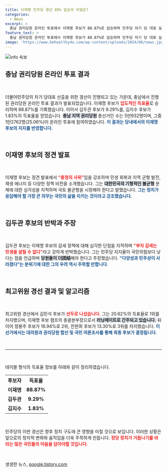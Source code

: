```yaml
---
title: 이재명 민주당 경선 89% 압승의 비밀은?
categories:
  - News
excerpt: >
  충남 권리당원 온라인 투표에서 이재명 후보가 88.87%로 압승하며 민주당 차기 당 대표 실세로 떠올랐다. 최고위원 경선에서도 김민석 후보가 선두를 기록, 전당대회가 주목받고 있다. 이재명은 민생 회복과 지역 균형 발전을 강조하며 다가오는 전당대회를 준비하고 있다.
feature_text: >
  충남 권리당원 온라인 투표에서 이재명 후보가 88.87%로 압승하며 민주당 차기 당 대표 실세로 떠올랐다. 최고위원 경선에서도 김민석 후보가 선두를 기록, 전당대회가 주목받고 있다. 이재명은 민생 회복과 지역 균형 발전을 강조하며 다가오는 전당대회를 준비하고 있다.
image: 'https://www.behealthy4u.com/wp-content/uploads/2024/06/news.jpg'
---
```


<p><img src="https://www.behealthy4u.com/wp-content/uploads/2024/06/news.jpg" alt="info 속보" /></p>

<h2 data-ke-size="size26">충남 권리당원 온라인 투표 결과</h2>

<p data-ke-size="size16">&nbsp;</p>

<p>더불어민주당의 차기 당대표 선출을 위한 경선이 진행되고 있는 가운데, 충남에서 진행된 권리당원 온라인 투표 결과가 발표되었습니다. 이재명 후보가 <b><span style="color: #ee2323;">압도적인 득표율</span></b>로 승리하며 88.87%를 기록했습니다. 이어서 김두관 후보가 9.29%를, 김지수 후보가 1.83%의 득표율을 얻었습니다. <b><span style="background-color: #21538527;">충남 지역 권리당원</span></b> 총선거인 수는 5만932명이며, 그중 1만2762명(25.06%)이 온라인 투표에 참여하였습니다. <b><span style="color: #1a5490;">이 결과는 당내에서의 이재명 후보의 지지를 반영합니다.</span></b></p>

<p data-ke-size="size16">&nbsp;</p>

<h2 data-ke-size="size26">이재명 후보의 정견 발표</h2>

<p data-ke-size="size16">&nbsp;</p>

<p>이재명 후보는 정견 발표에서 <b><span style="color: #ee2323;">“충청의 사위”</span></b>임을 강조하며 민생 회복과 지역 균형 발전, 재생 에너지 등 다양한 정책 비전을 소개했습니다. 그는 <b><span style="background-color: #21538527;">대한민국의 기형적인 불균형</span></b> 문제에 대한 심각성을 지적하며 국토 불균형을 시정해야 한다고 말했습니다. <b><span style="color: #1a5490;">그는 정치가 응답해야 할 가장 큰 의무는 국민의 삶을 지키는 것이라고 강조했습니다.</span></b></p>

<p data-ke-size="size16">&nbsp;</p>

<h2 data-ke-size="size26">김두관 후보의 반박과 주장</h2>

<p data-ke-size="size16">&nbsp;</p>

<p>김두관 후보는 이재명 후보의 감세 정책에 대해 심각한 단점을 지적하며 <b><span style="color: #ee2323;">"부자 감세는 민생을 살릴 수 없다"</span></b>라고 강하게 반박했습니다. 그는 민주당 지지율이 국민의힘보다 낮다는 점을 언급하며 <b><span style="background-color: #21538527;">당원들이 더团结</span></b>해야 한다고 주장했습니다. <b><span style="color: #1a5490;">“다양성과 민주성이 사라졌다”는 분위기에 대한 그의 우려 역시 주목할 만합니다.</span></b></p>

<p data-ke-size="size16">&nbsp;</p>

<h2 data-ke-size="size26">최고위원 경선 결과 및 알고리즘</h2>

<p data-ke-size="size16">&nbsp;</p>

<p>최고위원 경선에서 김민석 후보가 <b><span style="color: #ee2323;">선두로 나섰습니다.</span></b> 그는 20.62%의 득표율로 1위를 차지했으며, 이재명 후보 캠프의 총괄본부장으로서 <b><span style="background-color: #21538527;">러닝메이트로 간주되고 있습니다.</span></b> 뒤이어 정봉주 후보가 16.94%로 2위, 전현희 후보가 13.30%로 3위를 차지했습니다. <b><span style="color: #1a5490;">이 선거에서는 대의원과 권리당원 합산 및 국민 여론조사를 통해 최종 후보가 결정됩니다.</span></b></p>

<p data-ke-size="size16">&nbsp;</p>

<hr>

<p data-ke-size="size16">&nbsp;</p>

<p>테이블 형식의 득표율 정보를 아래와 같이 정리하였습니다.</p>

<table style="width: 100%;">
  <tr>
    <th style="text-align: center; height: 25px;">후보자</th>
    <th style="text-align: center; height: 25px;">득표율</th>
  </tr>
  <tr>
    <td style="text-align: center; height: 17px;"><b>이재명</b></td>
    <td style="text-align: center; height: 17px;"><b>88.87%</b></td>
  </tr>
  <tr>
    <td style="text-align: center; height: 17px;"><b>김두관</b></td>
    <td style="text-align: center; height: 17px;"><b>9.29%</b></td>
  </tr>
  <tr>
    <td style="text-align: center; height: 17px;"><b>김지수</b></td>
    <td style="text-align: center; height: 17px;"><b>1.83%</b></td>
  </tr>
</table> 

<p data-ke-size="size16">&nbsp;</p>

<p>민주당의 이번 경선은 향후 정치 구도에 큰 영향을 미칠 것으로 보입니다. 이러한 상황은 앞으로의 정치적 변화와 움직임을 더욱 주목하게 만듭니다. <b><span style="color: #ee2323;">정당 정치가 거듭나기를 바라는 많은 국민들의 마음을 담아야할 것입니다.</span></b> </p>

<p data-ke-size="size16">&nbsp;</p>
생생한 뉴스, <a href="https://qoogle.tistory.com" rel="dofollow">qoogle.tistory.com</a>


